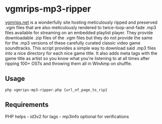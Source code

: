 # vgmrips-mp3-ripper
[vgmrips.net](https://vgmrips.net) is a wonderfully site hosting meticulously ripped and preserved .vgm files that are also meticulously rendered to twice-loop-and-fade .mp3 files available for streaming on an embedded playlist player. They provide downloadable .zip files of the .vgm files but they do not provide the same for the .mp3 versions of these carefully curated classic video game soundtracks. This script provides a simple way to download said .mp3 files into a nice directory for each nice game title. It also adds meta tags with the game title as artist so you know what you're listening to at all times after ripping 100+ OSTs and throwing them all in WinAmp on shuffle.

## Usage
    php vgmrips-mp3-ripper.php {url_of_page_to_rip}

## Requirements
PHP helps - id3v2 for tags - mp3info optional for verifications
